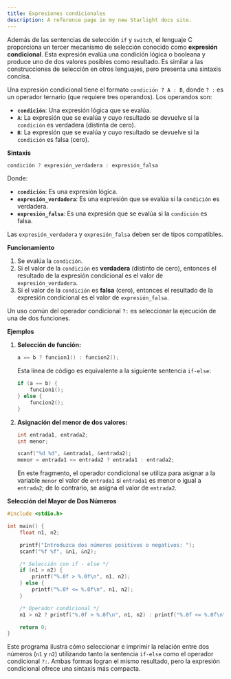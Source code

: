 ```yaml
---
title: Expresiones condicionales
description: A reference page in my new Starlight docs site.
---
```


Además de las sentencias de selección `if` y `switch`, el lenguaje C proporciona un tercer mecanismo de selección conocido como **expresión condicional**. Esta expresión evalúa una condición lógica o booleana y produce uno de dos valores posibles como resultado. Es similar a las construcciones de selección en otros lenguajes, pero presenta una sintaxis concisa.

Una expresión condicional tiene el formato `condición ? A : B`, donde `? :` es un operador ternario (que requiere tres operandos). Los operandos son:

* **`condición`**: Una expresión lógica que se evalúa.
* **`A`**: La expresión que se evalúa y cuyo resultado se devuelve si la `condición` es verdadera (distinta de cero).
* **`B`**: La expresión que se evalúa y cuyo resultado se devuelve si la `condición` es falsa (cero).

**Sintaxis**

```c
condición ? expresión_verdadera : expresión_falsa
```

Donde:

* **`condición`**: Es una expresión lógica.
* **`expresión_verdadera`**: Es una expresión que se evalúa si la `condición` es verdadera.
* **`expresión_falsa`**: Es una expresión que se evalúa si la `condición` es falsa.

Las `expresión_verdadera` y `expresión_falsa` deben ser de tipos compatibles.

**Funcionamiento**

1.  Se evalúa la `condición`.
2.  Si el valor de la `condición` es **verdadera** (distinto de cero), entonces el resultado de la expresión condicional es el valor de `expresión_verdadera`.
3.  Si el valor de la `condición` es **falsa** (cero), entonces el resultado de la expresión condicional es el valor de `expresión_falsa`.

Un uso común del operador condicional `?:` es seleccionar la ejecución de una de dos funciones.

**Ejemplos**

1.  **Selección de función:**

    ```c
    a == b ? funcion1() : funcion2();
    ```

    Esta línea de código es equivalente a la siguiente sentencia `if-else`:

    ```c
    if (a == b) {
        funcion1();
    } else {
        funcion2();
    }
    ```

2.  **Asignación del menor de dos valores:**

    ```c
    int entrada1, entrada2;
    int menor;

    scanf("%d %d", &entrada1, &entrada2);
    menor = entrada1 <= entrada2 ? entrada1 : entrada2;
    ```

    En este fragmento, el operador condicional se utiliza para asignar a la variable `menor` el valor de `entrada1` si `entrada1` es menor o igual a `entrada2`; de lo contrario, se asigna el valor de `entrada2`.

**Selección del Mayor de Dos Números**

```c
#include <stdio.h>

int main() {
    float n1, n2;

    printf("Introduzca dos números positivos o negativos: ");
    scanf("%f %f", &n1, &n2);

    /* Selección con if - else */
    if (n1 > n2) {
        printf("%.0f > %.0f\n", n1, n2);
    } else {
        printf("%.0f <= %.0f\n", n1, n2);
    }

    /* Operador condicional */
    n1 > n2 ? printf("%.0f > %.0f\n", n1, n2) : printf("%.0f <= %.0f\n", n1, n2);

    return 0;
}
```

Este programa ilustra cómo seleccionar e imprimir la relación entre dos números (`n1` y `n2`) utilizando tanto la sentencia `if-else` como el operador condicional `?:`. Ambas formas logran el mismo resultado, pero la expresión condicional ofrece una sintaxis más compacta.